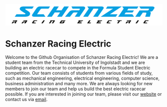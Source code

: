 <div align="center">
    <a target="_blank" rel="noopener noreferrer" href="shttps://schanzer-racing.de">
        <img src="https://github.com/SchanzerRacing/.github/blob/main/profile/Logo-Schanzer.png?raw=true"/>
    </a>
</div>

# Schanzer Racing Electric

Welcome to the Github Organisation of Schanzer Racing Electric! We are a student team from the Technical University of Ingolstadt and we are building an electric racecar to compete in the Formula Student Electric competition. Our team consists of students from various fields of study, such as mechanical engineering, electrical engineering, computer science, business administration and many more. We are always looking for new members to join our team and help us build the best electric racecar possible. If you are interested in joining our team, please visit our [website](https://schanzer-racing.de) or contact us via [email](mailto:info@schanzer-racing.de).
